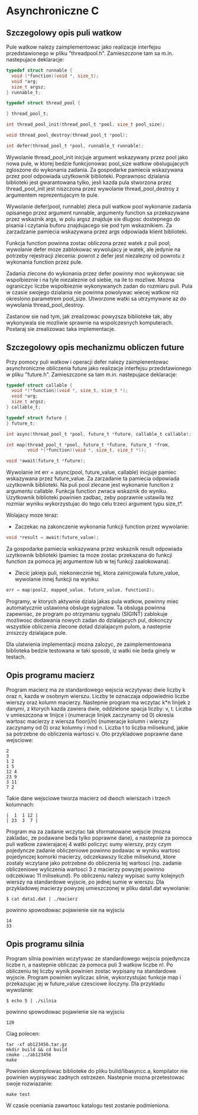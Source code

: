 # Asynchroniczne C

## Szczegolowy opis puli watkow
Pule watkow nalezy zaimplementowac jako realizacje interfejsu przedstawionego w pliku "threadpool.h". Zamieszczone tam sa m.in. nastepujace deklaracje:

```C
typedef struct runnable {
  void (*function)(void *, size_t);
  void *arg;
  size_t argsz;
} runnable_t;

typedef struct thread_pool {

} thread_pool_t;

int thread_pool_init(thread_pool_t *pool, size_t pool_size);

void thread_pool_destroy(thread_pool_t *pool);

int defer(thread_pool_t *pool, runnable_t runnable);
```
Wywolanie thread_pool_init inicjuje argument wskazywany przez pool jako nowa pule, w ktorej bedzie funkcjonowac
pool_size watkow obslugujacych zgloszone do wykonania zadania. Za gospodarke pamiecia wskazywana przez pool odpowiada
uzytkownik biblioteki. Poprawnosc dzialania biblioteki jest gwarantowana tylko, jesli kazda pula stworzona przez
thread_pool_init jest niszczona przez wywolanie thread_pool_destroy z argumentem reprezentujacym te pule.

Wywolanie defer(pool, runnable) zleca puli watkow pool wykonanie zadania opisanego przez argument runnable, argumenty
function sa przekazywane przez wskaznik args, w polu argsz znajduje sie dlugosc dostepnego do pisania i czytania buforu
znajdujacego sie pod tym wskaznikiem. Za zarzadzanie pamiecia wskazywana przez args odpowiada klient biblioteki.

Funkcja function powinna zostac obliczona przez watek z puli pool; wywolanie defer moze zablokowac wywolujacy je watek,
ale jedynie na potrzeby rejestracji zlecenia: powrot z defer jest niezalezny od powrotu z wykonania function przez pule.

Zadania zlecone do wykonania przez defer powinny moc wykonywac sie wspolbieznie i na tyle niezaleznie od siebie, na ile
to mozliwe. Mozna ograniczyc liczbe wspolbieznie wykonywanych zadan do rozmiaru puli. Pula w czasie swojego dzialania nie
powinna powolywac wiecej watkow niz okreslono parametrem pool_size. Utworzone watki sa utrzymywane az do wywolania
thread_pool_destroy.

Zastanow sie nad tym, jak zrealizowac powyzsza biblioteke tak, aby wykonywala sie mozliwie sprawnie na wspolczesnych
komputerach. Postaraj sie zrealizowac taka implementacje.

## Szczegolowy opis mechanizmu obliczen future
Przy pomocy puli watkow i operacji defer nalezy zaimplenentowac asynchroniczne obliczenia future jako realizacje interfejsu przedstawionego w pliku "future.h". Zamieszczone sa tam m.in. nastepujace deklaracje:

```C
typedef struct callable {
  void *(*function)(void *, size_t, size_t *);
  void *arg;
  size_t argsz;
} callable_t;

typedef struct future {
} future_t;

int async(thread_pool_t *pool, future_t *future, callable_t callable);

int map(thread_pool_t *pool, future_t *future, future_t *from,
        void *(*function)(void *, size_t, size_t *));

void *await(future_t *future);
```
Wywolanie int err = async(pool, future_value, callable) inicjuje pamiec wskazywana przez future_value.
Za zarzadanie ta pamiecia odpowiada uzytkownik biblioteki. Na puli pool zlecane jest wykonanie function z argumentu
callable. Funkcja function zwraca wskaznik do wyniku. Uzytkownik biblioteki powinien zadbac, zeby poprawnie ustawila tez
rozmiar wyniku wykorzystujac do tego celu trzeci argument typu size_t*.

Wolajacy moze teraz:

* Zaczekac na zakonczenie wykonania funkcji function przez wywolanie:
```C
void *result = await(future_value);
```
Za gospodarke pamiecia wskazywana przez wskaznik result odpowiada uzytkownik biblioteki (pamiec ta moze zostac przekazana
do funkcji function za pomoca jej argumentow lub w tej funkcji zaalokowana).

* Zlecic jakiejs puli, niekoniecznie tej, ktora zainicjowala future_value, wywolanie innej funkcji na wyniku:
```C
err = map(pool2, mapped_value, future_value, function2);
```

Programy, w ktorych aktywnie dziala jakas pula watkow, powinny miec automatycznie ustawiona obsluge sygnalow.
Ta obsluga powinna zapewniac, ze program po otrzymaniu sygnalu (SIGINT) zablokuje mozliwosc dodawania nowych zadan do
dzialajacych pul, dokonczy wszystkie obliczenia zlecone dotad dzialajacym pulom, a nastepnie zniszczy dzialajace pule.

Dla ulatwienia implementacji mozna zalozyc, ze zaimplementowana biblioteka bedzie testowana w taki sposob, iz watki
nie beda ginely w testach.

## Opis programu macierz
Program macierz ma ze standardowego wejscia wczytywac dwie liczby k oraz n, kazda w osobnym wierszu. Liczby te oznaczaja
odpowiednio liczbe wierszy oraz kolumn macierzy. Nastepnie program ma wczytac k*n linijek z danymi, z ktorych kazda
zawiera dwie, oddzielone spacja liczby: v, t. Liczba v umieszczona w linijce i (numeracje linijek zaczynamy od 0)
okresla wartosc macierzy z wiersza floor(i/n) (numeracje kolumn i wierszy zaczynamy od 0) oraz kolumny i mod n.
Liczba t to liczba milisekund, jakie sa potrzebne do obliczenia wartosci v. Oto przykladowe poprawne dane wejsciowe:

```
2
3
1 2
1 5
12 4
23 9
3 11
7 2
```

Takie dane wejsciowe tworza macierz od dwoch wierszach i trzech kolumnach:
```
|  1  1 12 |
| 23  3  7 |
```

Program ma za zadanie wczytac tak sformatowane wejscie (mozna zakladac, ze podawane beda tylko poprawne dane),
a nastepnie za pomoca puli watkow zawierajacej 4 watki policzyc sumy wierszy, przy czym pojedyncze zadanie obliczeniowe
powinno podawac w wyniku wartosc pojedynczej komorki macierzy, odczekawszy liczbe milisekund, ktore zostaly wczytane
jako potrzebne do obliczenia tej wartosci (np. zadanie obliczeniowe wyliczenia wartosci 3 z macierzy powyzej powinno
odczekiwac 11 milisekund). Po obliczeniu nalezy wypisac sumy kolejnych wierszy na standardowe wyjscie, po jednej sumie
w wierszu. Dla przykladowej macierzy powyzej umieszczonej w pliku data1.dat wywolanie:

```shell script
$ cat data1.dat | ./macierz
```
powinno spowodowac pojawienie sie na wyjsciu
```
14
33
```

## Opis programu silnia
Program silnia powinien wczytywac ze standardowego wejscia pojedyncza liczbe n, a nastepnie obliczac za pomoca puli 3
watkow liczbe n!. Po obliczeniu tej liczby wynik powinien zostac wypisany na standardowe wyjscie. Program powinien
wyliczac silnie, wykorzystujac funkcje map i przekazujac jej w future_value czesciowe iloczyny. Dla przykladu wywolanie:
```shell script
$ echo 5 | ./silnia
```
powinno spowodowac pojawienie sie na wyjsciu
```
120
```
Ciag polecen:

```shell script
tar -xf ab123456.tar.gz
mkdir build && cd build
cmake ../ab123456
make
```

Powinien skompilowac biblioteke do pliku build/libasyncc.a, kompilator nie powinien wypisywac zadnych ostrzezen.
Nastepnie mozna przetestowac swoje rozwiazanie:

```shell script
make test
```

W czasie oceniania zawartosc katalogu test zostanie podmieniona.

